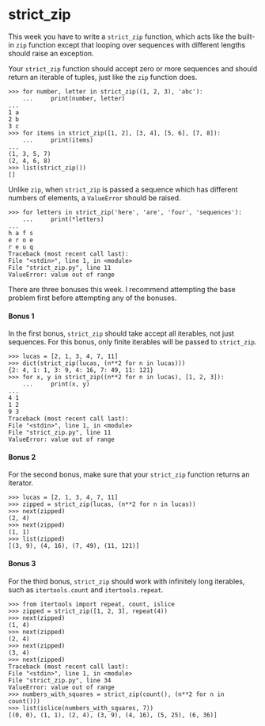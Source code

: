 # strict_zip

This week you have to write a `strict_zip` function, which acts like the built-in `zip` function except that 
looping over sequences with different lengths should raise an exception.

Your `strict_zip` function should accept zero or more sequences and should return an iterable of tuples, 
just like the `zip` function does.

    >>> for number, letter in strict_zip((1, 2, 3), 'abc'):
        ...     print(number, letter)
    ...
    1 a
    2 b
    3 c
    >>> for items in strict_zip([1, 2], [3, 4], [5, 6], [7, 8]):
        ...     print(items)
    ...
    (1, 3, 5, 7)
    (2, 4, 6, 8)
    >>> list(strict_zip())
    []

Unlike `zip`, when `strict_zip` is passed a sequence which has different numbers of elements, 
a `ValueError` should be raised.

    >>> for letters in strict_zip('here', 'are', 'four', 'sequences'):
        ...     print(*letters)
    ...
    h a f s
    e r o e
    r e u q
    Traceback (most recent call last):
    File "<stdin>", line 1, in <module>
    File "strict_zip.py", line 11
    ValueError: value out of range

There are three bonuses this week. I recommend attempting the base problem first before attempting any of the bonuses.

#### Bonus 1

In the first bonus, `strict_zip` should take accept all iterables, not just sequences. For this bonus, 
only finite iterables will be passed to `strict_zip`.

    >>> lucas = [2, 1, 3, 4, 7, 11]
    >>> dict(strict_zip(lucas, (n**2 for n in lucas)))
    {2: 4, 1: 1, 3: 9, 4: 16, 7: 49, 11: 121}
    >>> for x, y in strict_zip((n**2 for n in lucas), [1, 2, 3]):
        ...     print(x, y)
    ...
    4 1
    1 2
    9 3
    Traceback (most recent call last):
    File "<stdin>", line 1, in <module>
    File "strict_zip.py", line 11
    ValueError: value out of range

#### Bonus 2

For the second bonus, make sure that your `strict_zip` function returns an iterator.

    >>> lucas = [2, 1, 3, 4, 7, 11]
    >>> zipped = strict_zip(lucas, (n**2 for n in lucas))
    >>> next(zipped)
    (2, 4)
    >>> next(zipped)
    (1, 1)
    >>> list(zipped)
    [(3, 9), (4, 16), (7, 49), (11, 121)]

#### Bonus 3

For the third bonus, `strict_zip` should work with infinitely long iterables, such as `itertools.count` 
and `itertools.repeat`.

    >>> from itertools import repeat, count, islice
    >>> zipped = strict_zip([1, 2, 3], repeat(4))
    >>> next(zipped)
    (1, 4)
    >>> next(zipped)
    (2, 4)
    >>> next(zipped)
    (3, 4)
    >>> next(zipped)
    Traceback (most recent call last):
    File "<stdin>", line 1, in <module>
    File "strict_zip.py", line 34
    ValueError: value out of range
    >>> numbers_with_squares = strict_zip(count(), (n**2 for n in count()))
    >>> list(islice(numbers_with_squares, 7))
    [(0, 0), (1, 1), (2, 4), (3, 9), (4, 16), (5, 25), (6, 36)]
